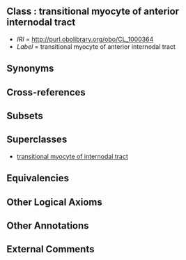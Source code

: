 
## Class : transitional myocyte of anterior internodal tract

 * *IRI* = http://purl.obolibrary.org/obo/CL_1000364
 * *Label* = transitional myocyte of anterior internodal tract

## Synonyms


## Cross-references


## Subsets


## Superclasses

 * [transitional myocyte of internodal tract](../../CL/80/CL_1000480.md)

## Equivalencies


## Other Logical Axioms


## Other Annotations


## External Comments

